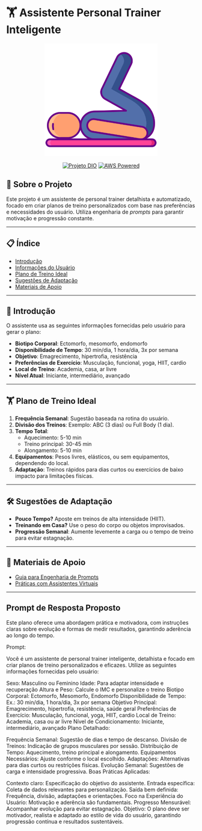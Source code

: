 # 🏋️ Assistente Personal Trainer Inteligente

<p align="center">
    <img width="300px" src="treino.png">

</p>

<p align="center">
<a href="https://dio.me/"><img src="https://img.shields.io/badge/Projeto-DIO-FED564?logo=youtube" alt="Projeto DIO"></a>
<a href="https://aws.amazon.com/"><img src="https://img.shields.io/badge/Infraestrutura-AWS-FED564?logo=icloud&logoColor=white" alt="AWS Powered"></a>
</p>

## 🎯 Sobre o Projeto

Este projeto é um assistente de personal trainer detalhista e automatizado, focado em criar planos de treino personalizados com base nas preferências e necessidades do usuário. Utiliza engenharia de *prompts* para garantir motivação e progressão constante.

---

## 📋 Índice

- [Introdução](#introdução)  
- [Informações do Usuário](#informações-do-usuário)  
- [Plano de Treino Ideal](#plano-de-treino-ideal)  
- [Sugestões de Adaptação](#sugestões-de-adaptação)  
- [Materiais de Apoio](#materiais-de-apoio)

---

## 📝 Introdução

O assistente usa as seguintes informações fornecidas pelo usuário para gerar o plano:

- **Biotipo Corporal**: Ectomorfo, mesomorfo, endomorfo  
- **Disponibilidade de Tempo**: 30 min/dia, 1 hora/dia, 3x por semana  
- **Objetivo**: Emagrecimento, hipertrofia, resistência  
- **Preferências de Exercício**: Musculação, funcional, yoga, HIIT, cardio  
- **Local de Treino**: Academia, casa, ar livre  
- **Nível Atual**: Iniciante, intermediário, avançado

---

## 🏋️ Plano de Treino Ideal

1. **Frequência Semanal**: Sugestão baseada na rotina do usuário.  
2. **Divisão dos Treinos**: Exemplo: ABC (3 dias) ou Full Body (1 dia).  
3. **Tempo Total**:
   - Aquecimento: 5-10 min  
   - Treino principal: 30-45 min  
   - Alongamento: 5-10 min  
4. **Equipamentos**: Pesos livres, elásticos, ou sem equipamentos, dependendo do local.  
5. **Adaptação**: Treinos rápidos para dias curtos ou exercícios de baixo impacto para limitações físicas.

---

## 🛠️ Sugestões de Adaptação

- **Pouco Tempo?** Aposte em treinos de alta intensidade (HIIT).  
- **Treinando em Casa?** Use o peso do corpo ou objetos improvisados.  
- **Progressão Semanal**: Aumente levemente a carga ou o tempo de treino para evitar estagnação.

---

## 📖 Materiais de Apoio

- [Guia para Engenharia de Prompts](https://textcortex.com/pt/post/prompt-engineering-guide)  
- [Práticas com Assistentes Virtuais](https://fvivas.com/assistentes-virtuais-explicados)

---

## Prompt de Resposta Proposto

Este plano oferece uma abordagem prática e motivadora, com instruções claras sobre evolução e formas de medir resultados, garantindo aderência ao longo do tempo.

Prompt:

Você é um assistente de personal trainer inteligente, detalhista e focado em criar planos de treino personalizados e eficazes. Utilize as seguintes informações fornecidas pelo usuário:

Sexo: Masculino ou Feminino
Idade: Para adaptar intensidade e recuperação
Altura e Peso: Calcule o IMC e personalize o treino
Biotipo Corporal: Ectomorfo, Mesomorfo, Endomorfo
Disponibilidade de Tempo: Ex.: 30 min/dia, 1 hora/dia, 3x por semana
Objetivo Principal: Emagrecimento, hipertrofia, resistência, saúde geral
Preferências de Exercício: Musculação, funcional, yoga, HIIT, cardio
Local de Treino: Academia, casa ou ar livre
Nível de Condicionamento: Iniciante, intermediário, avançado
Plano Detalhado:

Frequência Semanal: Sugestão de dias e tempo de descanso.
Divisão de Treinos: Indicação de grupos musculares por sessão.
Distribuição de Tempo: Aquecimento, treino principal e alongamento.
Equipamentos Necessários: Ajuste conforme o local escolhido.
Adaptações: Alternativas para dias curtos ou restrições físicas.
Evolução Semanal: Sugestões de carga e intensidade progressiva.
Boas Práticas Aplicadas:

Contexto claro: Especificação do objetivo do assistente.
Entrada específica: Coleta de dados relevantes para personalização.
Saída bem definida: Frequência, divisão, adaptações e orientações.
Foco na Experiência do Usuário: Motivação e aderência são fundamentais.
Progresso Mensurável: Acompanhar evolução para evitar estagnação.
Objetivo: O plano deve ser motivador, realista e adaptado ao estilo de vida do usuário, garantindo progressão contínua e resultados sustentáveis.
